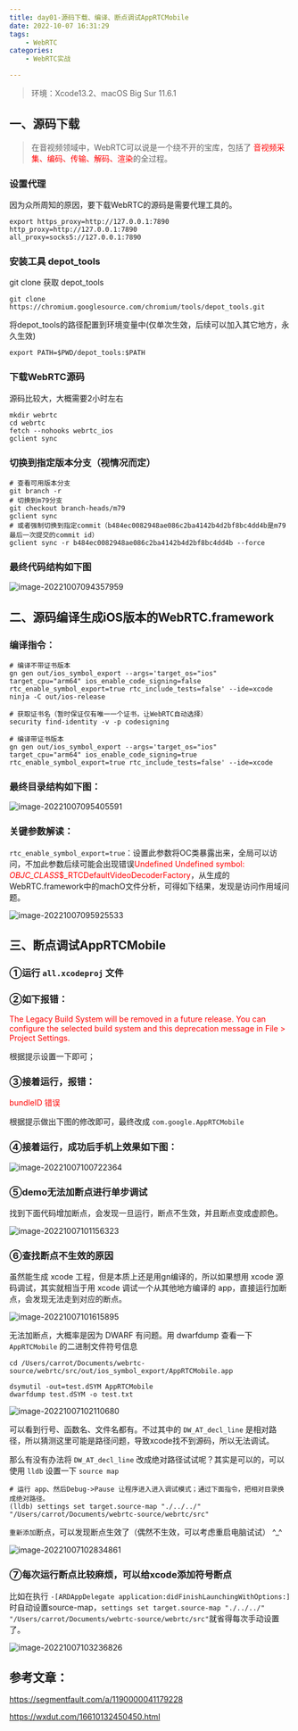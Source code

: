 ```yaml
---
title: day01-源码下载、编译、断点调试AppRTCMobile
date: 2022-10-07 16:31:29
tags: 
	- WebRTC
categories: 
	- WebRTC实战

---
```


> 环境：Xcode13.2、macOS Big Sur 11.6.1



## 一、源码下载

> 在音视频领域中，WebRTC可以说是一个绕不开的宝库，包括了 <font color="red">音视频采集、编码、传输、解码、渲染</font>的全过程。



### 设置代理

因为众所周知的原因，要下载WebRTC的源码是需要代理工具的。

```shell
export https_proxy=http://127.0.0.1:7890 
http_proxy=http://127.0.0.1:7890 
all_proxy=socks5://127.0.0.1:7890
```

### 安装工具 depot_tools

git clone 获取 depot_tools

```shell
git clone https://chromium.googlesource.com/chromium/tools/depot_tools.git
```

将depot_tools的路径配置到环境变量中(仅单次生效，后续可以加入其它地方，永久生效)

```shell
export PATH=$PWD/depot_tools:$PATH
```

### 下载WebRTC源码

源码比较大，大概需要2小时左右

```shell
mkdir webrtc
cd webrtc
fetch --nohooks webrtc_ios
gclient sync
```

### 切换到指定版本分支（视情况而定）

```shell
# 查看可用版本分支
git branch -r
# 切换到m79分支
git checkout branch-heads/m79
gclient sync
# 或者强制切换到指定commit（b484ec0082948ae086c2ba4142b4d2bf8bc4dd4b是m79最后一次提交的commit id）
gclient sync -r b484ec0082948ae086c2ba4142b4d2bf8bc4dd4b --force
```

### 最终代码结构如下图

![image-20221007094357959](day01-源码下载、编译、断点调试AppRTCMobile/image-20221007094357959.png)



## 二、源码编译生成iOS版本的WebRTC.framework

### 编译指令：

```shell
# 编译不带证书版本
gn gen out/ios_symbol_export --args='target_os="ios" target_cpu="arm64" ios_enable_code_signing=false rtc_enable_symbol_export=true rtc_include_tests=false' --ide=xcode
ninja -C out/ios-release

# 获取证书名（暂时保证仅有唯一一个证书，让WebRTC自动选择）
security find-identity -v -p codesigning

# 编译带证书版本
gn gen out/ios_symbol_export --args='target_os="ios" target_cpu="arm64" ios_enable_code_signing=true rtc_enable_symbol_export=true rtc_include_tests=false' --ide=xcode

```

### 最终目录结构如下图：

![image-20221007095405591](day01-源码下载、编译、断点调试AppRTCMobile/image-20221007095405591.png)



### 关键参数解读：

`rtc_enable_symbol_export=true`：设置此参数将OC类暴露出来，全局可以访问，不加此参数后续可能会出现错误<font color="red">Undefined Undefined symbol: _OBJC_CLASS_$_RTCDefaultVideoDecoderFactory</font>，从生成的WebRTC.framework中的machO文件分析，可得如下结果，发现是访问作用域问题。

![image-20221007095925533](day01-源码下载、编译、断点调试AppRTCMobile/image-20221007095925533.png)



## 三、断点调试AppRTCMobile

### ①运行 `all.xcodeproj` 文件



### ②如下报错：

<font color="red"> The Legacy Build System will be removed in a future release. You can configure the selected build system and this deprecation message in File > Project Settings.</font>

根据提示设置一下即可；



### ③接着运行，报错：

<font color="red">bundleID 错误</font>

根据提示做出下图的修改即可，最终改成 `com.google.AppRTCMobile`



### ④接着运行，成功后手机上效果如下图：

![image-20221007100722364](day01-源码下载、编译、断点调试AppRTCMobile/image-20221007100722364.png)



### ⑤demo无法加断点进行单步调试

找到下面代码增加断点，会发现一旦运行，断点不生效，并且断点变成虚颜色。

![image-20221007101156323](day01-源码下载、编译、断点调试AppRTCMobile/image-20221007101156323.png)



### ⑥查找断点不生效的原因

虽然能生成 xcode 工程，但是本质上还是用gn编译的，所以如果想用 xcode 源码调试，其实就相当于用 xcode 调试一个从其他地方编译的 app，直接运行加断点，会发现无法走到对应的断点。



![image-20221007101615895](day01-源码下载、编译、断点调试AppRTCMobile/image-20221007101615895.png)



无法加断点，大概率是因为 DWARF 有问题。用 dwarfdump 查看一下 `AppRTCMobile` 的二进制文件符号信息

```
cd /Users/carrot/Documents/webrtc-source/webrtc/src/out/ios_symbol_export/AppRTCMobile.app

dsymutil -out=test.dSYM AppRTCMobile
dwarfdump test.dSYM -o test.txt
```



![image-20221007102110680](day01-源码下载、编译、断点调试AppRTCMobile/image-20221007102110680.png)



可以看到行号、函数名、文件名都有。不过其中的 `DW_AT_decl_line` 是相对路径，所以猜测这里可能是路径问题，导致xcode找不到源码，所以无法调试。

那么有没有办法将 `DW_AT_decl_line` 改成绝对路径试试呢？其实是可以的，可以使用 `lldb` 设置一下 `source map`

```shell
# 运行 app、然后Debug->Pause 让程序进入进入调试模式；通过下面指令，把相对目录换成绝对路径。
(lldb) settings set target.source-map "./../../" "/Users/carrot/Documents/webrtc-source/webrtc/src"
```

`重新添加`断点，可以发现断点生效了（偶然不生效，可以考虑重启电脑试试） ^_^

![image-20221007102834861](day01-源码下载、编译、断点调试AppRTCMobile/image-20221007102834861.png)



### ⑦每次运行断点比较麻烦，可以给xcode添加符号断点

比如在执行 `-[ARDAppDelegate application:didFinishLaunchingWithOptions:]` 时自动设置source-map，`settings set target.source-map "./../../" "/Users/carrot/Documents/webrtc-source/webrtc/src"`就省得每次手动设置了。

![image-20221007103236826](day01-源码下载、编译、断点调试AppRTCMobile/image-20221007103236826.png)





## 参考文章：

https://segmentfault.com/a/1190000041179228

https://wxdut.com/16610132450450.html

